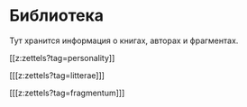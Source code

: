 # Библиотека
Тут хранится информация о книгах, авторах и фрагментах.

[[z:zettels?tag=personality]]

[[[z:zettels?tag=litterae]]]

[[[z:zettels?tag=fragmentum]]]
